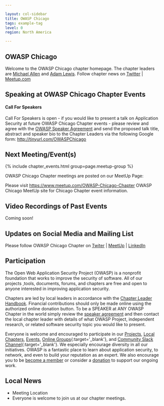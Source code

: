 ```yaml
---

layout: col-sidebar
title: OWASP Chicago
tags: example-tag
level: 0
region: North America

---
```


## OWASP Chicago
Welcome to the OWASP Chicago chapter homepage. The chapter leaders are <a href="mailto:michael.allen@owasp.org">Michael Allen</a> and <a href="mailto:adam.lewis@owasp.org">Adam Lewis</a>. Follow chapter news on <a href="https://twitter.com/OWASPChicago">Twitter</a> | <a href="https://www.meetup.com/OWASP-Chicago-Chapter/">Meetup.com</a>

Speaking at OWASP Chicago Chapter Events
---------------------------------------

#### Call For Speakers

Call For Speakers is open - if you would like to present a talk on Application Security at future OWASP Chicago Chapter events - please review and agree with the [OWASP Speaker Agreement](https://owasp.org/www-policy/legal/speaker-agreement) and send the proposed talk title, abstract and speaker bio to the Chapter Leaders via the following Google form: http://tinyurl.com/OWASPChicago

Next Meeting/Event(s)
---------------------
{% include chapter_events.html group=page.meetup-group %}

OWASP Chicago Chapter meetings are posted on our MeetUp Page:

Please visit <a href="https://www.meetup.com/OWASP-Chicago-Chapter/">https://www.meetup.com/OWASP-Chicago-Chapter</a> OWASP Chicago MeetUp site for Chicago Chapter event information.

Video Recordings of Past Events
--------------------------------
Coming soon!

Updates on Social Media and Mailing List
---------------------
Please follow OWASP Chicago Chapter on <a href="https://twitter.com/OWASPChicago">Twiter</a> | <a href="https://www.meetup.com/OWASP-Chicago-Chapter/">MeetUp</a> | <a href="https://www.linkedin.com/groups/4049846">LinkedIn</a>




## Participation
The Open Web Application Security Project (OWASP) is a nonprofit foundation that works to improve the security of software. All of our projects ,tools, documents, forums, and chapters are free and open to anyone interested in improving application security. 

Chapters are led by local leaders in accordance with the [Chapter Leader Handbook](/www-policy/rules-of-procedure/chapter-handbook). Financial contributions should only be made online using the authorized online donation button. To be a SPEAKER at ANY OWASP Chapter in the world simply review the [speaker agreement](/www-policy/speaker-agreement) and then contact the local chapter leader with details of what OWASP Project, independent research, or related software security topic you would like to present.

Everyone is welcome and encouraged to participate in our [Projects](/projects), [Local Chapters](/chapters), [Events](/events), [Online Groups](https://groups.google.com/a/owasp.com/){:target='_blank'}, and [Community Slack Channel](https://owasp.slack.com/){:target='_blank'}. We especially encourage diversity in all our initiatives. OWASP is a fantastic place to learn about application security, to network, and even to build your reputation as an expert. We also encourage you to be [become a member](/membership) or consider a [donation](/donate) to support our ongoing work.

## Local News
- Meeting Location
- Everyone is welcome to join us at our chapter meetings.
